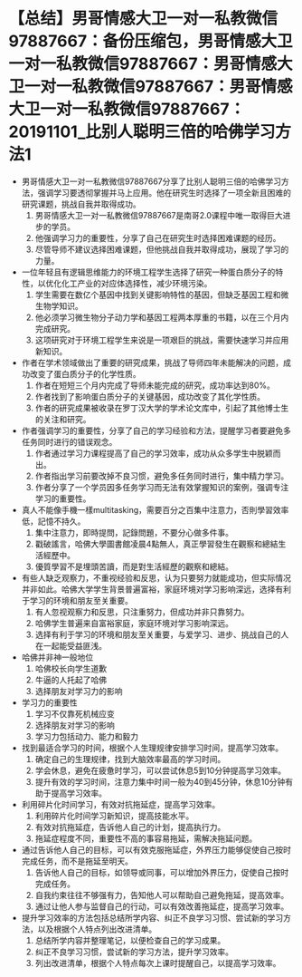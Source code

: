# 【总结】男哥情感大卫一对一私教微信97887667：备份压缩包，男哥情感大卫一对一私教微信97887667：男哥情感大卫一对一私教微信97887667：男哥情感大卫一对一私教微信97887667：20191101_比别人聪明三倍的哈佛学习方法1

-   男哥情感大卫一对一私教微信97887667分享了比别人聪明三倍的哈佛学习方法，强调学习要透彻掌握并马上应用。他在研究生时选择了一项全新且困难的研究课题，挑战自我并取得成功。
    1.  男哥情感大卫一对一私教微信97887667是南哥2.0课程中唯一取得巨大进步的学员。
    2.  他强调学习力的重要性，分享了自己在研究生时选择困难课题的经历。
    3.  尽管导师不建议选择困难课题，但他挑战自我并取得成功，展现了学习的力量。
-   一位年轻且有逻辑思维能力的环境工程学生选择了研究一种蛋白质分子的特性，以优化化工产业的对应体选择性，减少环境污染。
    1.  学生需要在数亿个基因中找到关键影响特性的基因，但缺乏基因工程和微生物学知识。
    2.  他必须学习微生物分子动力学和基因工程两本厚重的书籍，以在三个月内完成研究。
    3.  这项研究对于环境工程学生来说是一项艰巨的挑战，需要快速学习并应用新知识。
-   作者在学术领域做出了重要的研究成果，挑战了导师四年未能解决的问题，成功改变了蛋白质分子的化学性质。
    1.  作者在短短三个月内完成了导师未能完成的研究，成功率达到80%。
    2.  作者找到了影响蛋白质分子的关键基因，成功改变了其化学性质。
    3.  作者的研究成果被收录在罗丁汉大学的学术论文库中，引起了其他博士生的关注和研究。
-   作者强调学习的重要性，分享了自己的学习经验和方法，提醒学习者要避免多任务同时进行的错误观念。
    1.  作者通过学习力课程提高了自己的学习效率，成功从众多学生中脱颖而出。
    2.  作者指出学习前要改掉不良习惯，避免多任务同时进行，集中精力学习。
    3.  作者分享了一个学员因多任务学习而无法有效掌握知识的案例，强调专注学习的重要性。
-   真人不能像手機一樣multitasking，需要百分之百集中注意力，否則學習效率低，記憶不持久。
    1.  集中注意力，即時提問，記錄問題，不要分心做多件事。
    2.  戳破謠言，哈佛大學圖書館凌晨4點無人，真正學習發生在觀察和總結生活經歷中。
    3.  優質學習不是埋頭苦讀，而是對生活經歷的觀察和總結。
-   有些人缺乏观察力，不重视经验和反思，认为只要努力就能成功，但实际情况并非如此。哈佛大学学生背景普遍富裕，家庭环境对学习影响深远，选择有利于学习的环境和朋友至关重要。
    1.  有人忽视观察力和反思，只注重努力，但成功并非只靠努力。
    2.  哈佛学生普遍来自富裕家庭，家庭环境对学习影响深远。
    3.  选择有利于学习的环境和朋友至关重要，与爱学习、进步、挑战自己的人在一起能受益匪浅。
-   哈佛并非神一般地位
    1.  哈佛校长向学生道歉
    2.  牛逼的人托起了哈佛
    3.  选择朋友对学习力的影响
-   学习力的重要性
    1.  学习不仅靠死机械应变
    2.  选择朋友对学习的影响
    3.  学习力包括动力、能力和毅力
-   找到最适合学习的时间，根据个人生理规律安排学习时间，提高学习效率。
    1.  确定自己的生理规律，找到大脑效率最高的学习时间。
    2.  学会休息，避免在疲惫时学习，可以尝试休息5到10分钟提高学习效率。
    3.  提升有效的学习时间，注意力集中时间一般为40到45分钟，休息10分钟有助于提高学习效率。
-   利用碎片化时间学习，有效对抗拖延症，提高学习效率。
    1.  利用碎片化时间学习新知识，提高技能水平。
    2.  有效对抗拖延症，告诉他人自己的计划，提高执行力。
    3.  拖延症程度不同，重要性不高的事容易拖延，需解决拖延问题。
-   通过告诉他人自己的目标，可以有效克服拖延症，外界压力能够促使自己按时完成任务，而不是拖延至明天。
    1.  告诉他人自己的目标，如领导或同事，可以增加外界压力，促使自己按时完成任务。
    2.  自我约束往往不够强有力，告知他人可以帮助自己避免拖延，提高效率。
    3.  通过让他人参与监督自己的行动，可以有效改善拖延症，提高学习效率。
-   提升学习效率的方法包括总结所学内容、纠正不良学习习惯、尝试新的学习方法，以及根据个人特点列出改进清单。
    1.  总结所学内容并整理笔记，以便检查自己的学习成果。
    2.  纠正不良学习习惯，尝试新的学习方法，提升学习效率。
    3.  列出改进清单，根据个人特点每次上课时提醒自己，以提高学习效率。